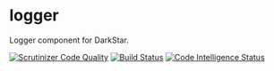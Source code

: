 # logger
Logger component for DarkStar.

[![Scrutinizer Code Quality](https://scrutinizer-ci.com/g/elevenone/logger/badges/quality-score.png?b=main)](https://scrutinizer-ci.com/g/elevenone/logger/?branch=main)
[![Build Status](https://scrutinizer-ci.com/g/elevenone/logger/badges/build.png?b=main)](https://scrutinizer-ci.com/g/elevenone/logger/build-status/main)
[![Code Intelligence Status](https://scrutinizer-ci.com/g/elevenone/logger/badges/code-intelligence.svg?b=main)](https://scrutinizer-ci.com/code-intelligence)
